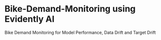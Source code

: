 # Bike-Demand-Monitoring using Evidently AI
Bike Demand Monitoring for Model Performance, Data Drift and Target Drift
